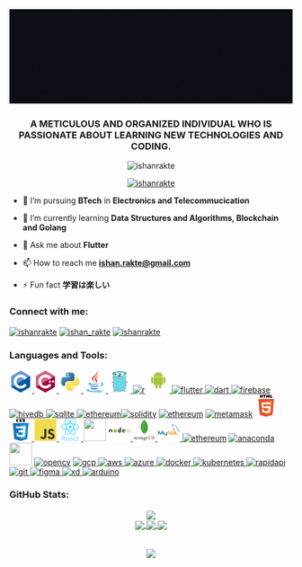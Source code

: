 <div align="center">
<img src="https://github.com/IshanRakte/IshanRakte/blob/main/Hey%20there%2C%20I'm%20Ishan%20Rakte.gif" alt="Ishan Rakte" />
  
</div>
<!-- <h1 align="center">Hi 👋, I'm Ishan Rakte</h1> -->
<h3 align="center">A METICULOUS AND ORGANIZED INDIVIDUAL WHO IS PASSIONATE ABOUT LEARNING NEW TECHNOLOGIES AND CODING.</h3>

<p align="center"> <img src="https://komarev.com/ghpvc/?username=ishanrakte&label=Profile%20views&color=00e6fe&style=flat" alt="ishanrakte" /> </p>

<p align="center"> <a href="https://github.com/ryo-ma/github-profile-trophy"><img src="https://github-profile-trophy.vercel.app/?username=ishanrakte&theme=onestar&title=MultiLanguage,Commits,Followers,Stars,Repositories,PullRequest" width="800" alt="ishanrakte" /></a> </p>

- 💼 I’m pursuing **BTech** in **Electronics and Telecommucication**

- 🌱 I’m currently learning **Data Structures and Algorithms, Blockchain and Golang**

- 💬 Ask me about **Flutter**

- 📫 How to reach me **ishan.rakte@gmail.com**

- ⚡ Fun fact **学習は楽しい**

<h3 align="left">Connect with me:</h3>
<p align="left">
<a href="https://linkedin.com/in/ishanrakte" target="blank"><img align="center" src="https://raw.githubusercontent.com/rahuldkjain/github-profile-readme-generator/master/src/images/icons/Social/linked-in-alt.svg" alt="ishanrakte" height="30" width="40" /></a>
<a href="https://instagram.com/ishan_rakte" target="blank"><img align="center" src="https://raw.githubusercontent.com/rahuldkjain/github-profile-readme-generator/master/src/images/icons/Social/instagram.svg" alt="ishan_rakte" height="30" width="40" /></a>
<a href="https://www.leetcode.com/ishanrakte" target="blank"><img align="center" src="https://raw.githubusercontent.com/rahuldkjain/github-profile-readme-generator/master/src/images/icons/Social/leet-code.svg" alt="ishanrakte" height="30" width="40" /></a>
</p>

<h3 align="left">Languages and Tools:</h3>

<p align="left">  <a href="https://www.cprogramming.com/" target="_blank" rel="noreferrer"> <img src="https://raw.githubusercontent.com/devicons/devicon/master/icons/c/c-original.svg" alt="c" width="40" height="40"/> </a> <a href="https://www.w3schools.com/cpp/" target="_blank" rel="noreferrer"> <img src="https://raw.githubusercontent.com/devicons/devicon/master/icons/cplusplus/cplusplus-original.svg" alt="cplusplus" width="40" height="40"/> </a> <a href="https://www.python.org" target="_blank" rel="noreferrer"> <img src="https://raw.githubusercontent.com/devicons/devicon/master/icons/python/python-original.svg" alt="python" width="40" height="40"/> </a> <a href="https://www.java.com" target="_blank" rel="noreferrer"> <img src="https://raw.githubusercontent.com/devicons/devicon/master/icons/java/java-original.svg" alt="java" width="40" height="40"/> </a><a href="https://golang.org" target="_blank" rel="noreferrer"> <img src="https://raw.githubusercontent.com/devicons/devicon/master/icons/go/go-original.svg" alt="go" width="40" height="40"/> </a> <a href="https://www.r-project.org/" target="_blank" rel="noreferrer"> <img src="https://cdn.jsdelivr.net/gh/devicons/devicon/icons/r/r-original.svg" alt="r" width="40" height="40" /></a> <a href="https://developer.android.com" target="_blank" rel="noreferrer"> <img src="https://raw.githubusercontent.com/devicons/devicon/master/icons/android/android-original-wordmark.svg" alt="android" width="40" height="40"/> </a><a href="https://flutter.dev" target="_blank" rel="noreferrer"> <img src="https://www.vectorlogo.zone/logos/flutterio/flutterio-icon.svg" alt="flutter" width="40" height="40"/> </a><a href="https://dart.dev" target="_blank" rel="noreferrer"> <img src="https://www.vectorlogo.zone/logos/dartlang/dartlang-icon.svg" alt="dart" width="40" height="40"/> </a> <a href="https://firebase.google.com/" target="_blank" rel="noreferrer"> <img src="https://www.vectorlogo.zone/logos/firebase/firebase-icon.svg" alt="firebase" width="40" height="40"/> </a><a href="https://docs.hivedb.dev/" target="_blank" rel="noreferrer"> <img src="https://avatars.githubusercontent.com/u/55202745?s=200&v=4" alt="hivedb" width="40" height="40"/> </a><a href="https://www.sqlite.org/" target="_blank" rel="noreferrer"> <img src="https://www.vectorlogo.zone/logos/sqlite/sqlite-icon.svg" alt="sqlite" width="40" height="40"/> </a> <a href="https://developer.android.com/distribute/console" target="_blank" rel="noreferrer">
<img src="https://www.vectorlogo.zone/logos/google_play/google_play-icon.svg" alt="ethereum" width="40" height="40" /></a><a href="https://docs.soliditylang.org/" target="_blank" rel="noreferrer"><img src="https://svgshare.com/i/iTg.svg" alt="solidity" width="40" height="40" /></a> <a href="https://ethereum.org/" target="_blank" rel="noreferrer"> <img src="https://upload.wikimedia.org/wikipedia/commons/6/6f/Ethereum-icon-purple.svg" alt="ethereum" width="40" height="40" /></a> <a href="https://metamask.io/" target="_blank" rel="noreferrer"> <img src="https://upload.wikimedia.org/wikipedia/commons/3/36/MetaMask_Fox.svg" alt="metamask" width="40" height="40" /></a>  <a href="https://www.w3.org/html/" target="_blank" rel="noreferrer"> <img src="https://raw.githubusercontent.com/devicons/devicon/master/icons/html5/html5-original-wordmark.svg" alt="html5" width="40" height="40"/> </a> <a href="https://www.w3schools.com/css/" target="_blank" rel="noreferrer"> <img src="https://raw.githubusercontent.com/devicons/devicon/master/icons/css3/css3-original-wordmark.svg" alt="css3" width="40" height="40"/> </a> <a href="https://developer.mozilla.org/en-US/docs/Web/JavaScript" target="_blank" rel="noreferrer"> <img src="https://raw.githubusercontent.com/devicons/devicon/master/icons/javascript/javascript-original.svg" alt="javascript" width="40" height="40"/> </a> <a href="https://reactjs.org/" target="_blank" rel="noreferrer"> <img src="https://raw.githubusercontent.com/devicons/devicon/master/icons/react/react-original-wordmark.svg" alt="react" width="40" height="40"/> </a> <a href="https://www.npmjs.com/" target="_blank" rel="noreferrer">
<img src="https://cdn.jsdelivr.net/gh/devicons/devicon/icons/npm/npm-original-wordmark.svg" width="40" height="40" /></a> <a href="https://nodejs.org" target="_blank" rel="noreferrer"> <img src="https://raw.githubusercontent.com/devicons/devicon/master/icons/nodejs/nodejs-original-wordmark.svg" alt="nodejs" width="40" height="40"/> </a><a href="https://www.mongodb.com/" target="_blank" rel="noreferrer"> <img src="https://raw.githubusercontent.com/devicons/devicon/master/icons/mongodb/mongodb-original-wordmark.svg" alt="mongodb" width="40" height="40"/> </a> <a href="https://www.mysql.com/" target="_blank" rel="noreferrer"> <img src="https://raw.githubusercontent.com/devicons/devicon/master/icons/mysql/mysql-original-wordmark.svg" alt="mysql" width="40" height="40"/> </a> <a href="https://research.google.com/colaboratory/" target="_blank" rel="noreferrer">
<img src="https://upload.wikimedia.org/wikipedia/commons/d/d0/Google_Colaboratory_SVG_Logo.svg" alt="ethereum" width="40" height="40" /></a> <a href="https://www.anaconda.com/" target="_blank" rel="noreferrer"> <img src="https://cdn.jsdelivr.net/gh/devicons/devicon/icons/anaconda/anaconda-original.svg" alt="anaconda" width="40" height="40" /></a> <a href="https://jupyter.org/" target="_blank" rel="noreferrer">
<img src="https://cdn.jsdelivr.net/gh/devicons/devicon/icons/jupyter/jupyter-original-wordmark.svg" width="40" height="40" /></a> <a href="https://opencv.org/" target="_blank" rel="noreferrer">
<img src="https://cdn.jsdelivr.net/gh/devicons/devicon/icons/opencv/opencv-original.svg" alt="opencv" width="40" height="40" /></a>
 <a href="https://cloud.google.com" target="_blank" rel="noreferrer"> <img src="https://www.vectorlogo.zone/logos/google_cloud/google_cloud-icon.svg" alt="gcp" width="40" height="40"/> </a>  <a href="https://aws.amazon.com/" target="_blank" rel="noreferrer"> <img src="https://cdn.jsdelivr.net/gh/devicons/devicon/icons/amazonwebservices/amazonwebservices-original.svg" alt="aws" width="40" height="40"/> </a>  <a href="https://azure.microsoft.com/" target="_blank" rel="noreferrer"> <img src="https://cdn.jsdelivr.net/gh/devicons/devicon/icons/azure/azure-original.svg" alt="azure" width="40" height="40"/> </a> <a href="https://www.docker.com/" target="_blank" rel="noreferrer"> <img src="https://cdn.jsdelivr.net/gh/devicons/devicon/icons/docker/docker-plain-wordmark.svg" alt="docker" width="40" height="40"/> </a>  <a href="https://kubernetes.io" target="_blank" rel="noreferrer"> <img src="https://www.vectorlogo.zone/logos/kubernetes/kubernetes-icon.svg" alt="kubernetes" width="40" height="40"/> </a> <a href="https://rapidapi.com/" target="_blank" rel="noreferrer"> <img src="https://www.vectorlogo.zone/logos/rapidapi/rapidapi-icon.svg" alt="rapidapi" width="40" height="40"/> </a> <a href="https://git-scm.com/" target="_blank" rel="noreferrer"> <img src="https://www.vectorlogo.zone/logos/git-scm/git-scm-icon.svg" alt="git" width="40" height="40"/> </a>    <a href="https://www.figma.com/" target="_blank" rel="noreferrer"> <img src="https://www.vectorlogo.zone/logos/figma/figma-icon.svg" alt="figma" width="40" height="40"/> </a> <a href="https://www.adobe.com/products/xd.html" target="_blank" rel="noreferrer"> <img src="https://cdn.worldvectorlogo.com/logos/adobe-xd.svg" alt="xd" width="40" height="40"/> </a> <a href="https://www.arduino.cc/" target="_blank" rel="noreferrer"> <img src="https://cdn.worldvectorlogo.com/logos/arduino-1.svg" alt="arduino" width="40" height="40"/> </a> </p>


<h3 align="left">GitHub Stats:</h3>
<div align="center">
  <a>
  <img align="center" src="https://github-readme-streak-stats.herokuapp.com/?user=ishanrakte&theme=black-ice&hide_border=true" width="800">
  </a>
  <br/>
  <a href="https://github.com/ishanrakte/github-readme-stats" style="margin-top:100px;">
    <img align="center" src="https://github-readme-stats.vercel.app/api/top-langs/?username=ishanrakte&theme=dark&count_private=true&hide_border=true&text_color=fff&icon_color=03e8fc&title_color=03e8fc" />
  </a>
 <a href="https://github.com/ishanrakte/github-readme-stats">
    <img align="center" src="https://github-readme-stats.vercel.app/api?username=ishanrakte&count_private=true&theme=dark&show_icons=true&hide_border=true&text_color=fff&icon_color=03e8fc&title_color=03e8fc&card_width=3&line_height=40" />
  </a>
   <a href="https://github.com/ishanrakte/github-readme-stats">
    <img align="center" src="https://activity-graph.herokuapp.com/graph?username=ishanrakte&custom_title=Ishan%20Rakte%27s%20Contribution%20Graph&theme=react-dark&card_width=3&line_height=40" />
  </a>
</div>
<br/><br/>

<div align="center">
<img src="https://img.shields.io/github/followers/ishanrakte.svg?style=social&label=Follow"></img>
